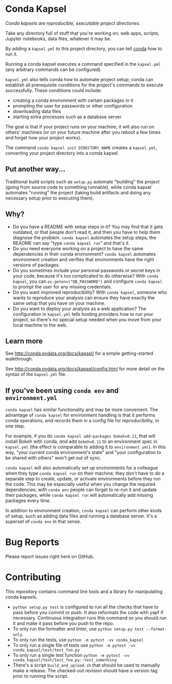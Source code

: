 # Conda Kapsel

*Conda kapsels are reproducible, executable project directories.*

Take any directory full of stuff that you're working on; web apps,
scripts, Jupyter notebooks, data files, whatever it may be.

By adding a `kapsel.yml` to this project directory, you can tell
[conda](https://github.com/conda/conda) how to run it.

Running a conda kapsel executes a command specified in the
`kapsel.yml` (any arbitrary commands can be configured).

`kapsel.yml` also tells conda how to automate project setup; conda
can establish all prerequisite conditions for the project's
commands to execute successfully. These conditions could include:

 * creating a conda environment with certain packages in it
 * prompting the user for passwords or other configuration
 * downloading data files
 * starting extra processes such as a database server

The goal is that if your project runs on your machine, it will
also run on others' machines (or on your future machine after you
reboot a few times and forget how your project works).

The command `conda kapsel init DIRECTORY_NAME` creates a
`kapsel.yml`, converting your project directory into a conda
kapsel.

## Put another way...

Traditional build scripts such as `setup.py` automate "building"
the project (going from source code to something runnable), while
conda kapsel automates "running" the project (taking build
artifacts and doing any necessary setup prior to executing them).

## Why?

 * Do you have a README with setup steps in it? You may find that
   it gets outdated, or that people don't read it, and then you
   have to help them diagnose the problem. `conda kapsel`
   automates the setup steps; the README can say "type `conda
   kapsel run`" and that's it.
 * Do you need everyone working on a project to have the same
   dependencies in their conda environment? `conda kapsel`
   automates environment creation and verifies that environments
   have the right versions of packages.
 * Do you sometimes include your personal passwords or secret keys
   in your code, because it's too complicated to do otherwise?
   With `conda kapsel`, you can `os.getenv("DB_PASSWORD")` and
   configure `conda kapsel` to prompt the user for any missing
   credentials.
 * Do you want improved reproducibility? With `conda kapsel`,
   someone who wants to reproduce your analysis can ensure they
   have exactly the same setup that you have on your machine.
 * Do you want to deploy your analysis as a web application? The
   configuration in `kapsel.yml` tells hosting providers how to
   run your project, so there's no special setup needed when
   you move from your local machine to the web.

## Learn more

See http://conda.pydata.org/docs/kapsel/ for a simple
getting-started walkthrough.

See http://conda.pydata.org/docs/kapsel/config.html for more detail on
the syntax of the `kapsel.yml` file.

## If you've been using `conda env` and `environment.yml`

`conda kapsel` has similar functionality and may be more
convenient. The advantage of `conda kapsel` for environment
handling is that it performs conda operations, _and_ records them
in a config file for reproducibility, in one step.

For example, if you do `conda kapsel add-packages bokeh=0.11`,
that will install Bokeh with conda, _and_ add `bokeh=0.11` to an
environment spec in `kapsel.yml` (the effect is comparable to
adding it to `environment.yml`). In this way, "your current conda
environment's state" and "your configuration to be shared with
others" won't get out of sync.

`conda kapsel` will also automatically set up environments for a
colleague when they type `conda kapsel run` on their machine; they
don't have to do a separate step to create, update, or activate
environments before they run the code. This may be especially
useful when you change the required dependencies; with `conda env`
people can forget to re-run it and update their packages, while
`conda kapsel run` will automatically add missing packages every
time.

In addition to environment creation, `conda kapsel` can perform
other kinds of setup, such as adding data files and running a
database server. It's a superset of `conda env` in that sense.

# Bug Reports

Please report issues right here on GitHub.

# Contributing

This repository contains command line tools and a library for
manipulating conda kapsels.

 * `python setup.py test` is configured to run all the checks that
   have to pass before you commit or push. It also reformats the
   code with yapf if necessary. Continuous integration runs this
   command so you should run it and make it pass before you push
   to the repo.
 * To only run the formatter and linter, use `python setup.py test
   --format-only`.
 * To only run the tests, use `python -m pytest -vv conda_kapsel`
 * To only run a single file of tests use `python -m pytest
   -vv conda_kapsel/test/test_foo.py`
 * To only run a single test function `python -m pytest
   -vv conda_kapsel/test/test_foo.py::test_something`
 * There's a script `build_and_upload.sh` that should be used to
   manually make a release. The checked-out revision should have
   a version tag prior to running the script.
